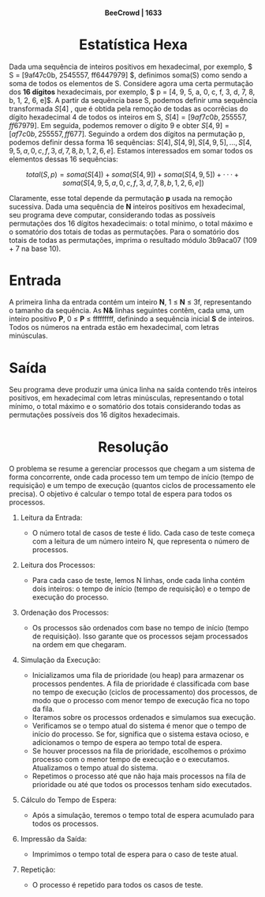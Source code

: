 #### <center>BeeCrowd | 1633</center> ####

# <center>Estatística Hexa</center> #

Dada uma sequência de inteiros positivos em hexadecimal, por exemplo, $ S = [9af47c0b, 2545557, ff6447979] $, definimos soma(S) como sendo a soma de todos os elementos de S. Considere agora uma certa permutação dos **16 dígitos** hexadecimais, por exemplo, $ p = [4, 9, 5, a, 0, c, f, 3, d, 7, 8, b, 1, 2, 6, e]$. A partir da sequência base S, podemos definir uma sequência transformada $S[4]$ , que é obtida pela remoção de todas as ocorrêcias do dígito hexadecimal 4 de todos os inteiros em S, $S[4] = [9af7c0b, 255557, ff67979]$. Em seguida, podemos remover o dígito 9 e obter $S[4,9] = [af7c0b, 255557, ff677]$. Seguindo a ordem dos dígitos na permutação p, podemos definir dessa forma 16 sequências: $S[4] , S[4,9] , S[4,9,5] ,...,S[4,9,5,a,0,c,f,3,d,7,8,b,1,2,6,e]$. Estamos interessados em somar todos os elementos dessas 16 sequências:

<center> 

$total(S, p) = soma(S[4]) + soma(S[4,9]) + soma(S[4,9,5]) + ··· + soma(S[4,9,5,a,0,c,f,3,d,7,8,b,1,2,6,e])$

</center>

Claramente, esse total depende da permutação **p** usada na remoção sucessiva. Dada uma sequência de **N** inteiros positivos em hexadecimal, seu programa deve computar, considerando todas as possíveis permutações dos 16 dígitos hexadecimais: o total mínimo, o total máximo e o somatório dos totais de todas as permutações. Para o somatório dos totais de todas as permutações, imprima o resultado módulo 3b9aca07 (109 + 7 na base 10).

# Entrada
A primeira linha da entrada contém um inteiro **N**,  1 ≤ **N** ≤ 3f, representando o tamanho da sequência. As **N&** linhas seguintes contêm, cada uma, um inteiro positivo **P**, 0 ≤ **P** ≤ fffffffff, definindo a sequência inicial **S** de inteiros. Todos os números na entrada estão em hexadecimal, com letras minúsculas.

# Saída
Seu programa deve produzir uma única linha na saída contendo três inteiros positivos, em hexadecimal com letras minúsculas, representando o total mínimo, o total máximo e o somatório dos totais considerando todas as permutações possíveis dos 16 dígitos hexadecimais.

<center>

# Resolução

</center>

O problema se resume a gerenciar processos que chegam a um sistema de forma concorrente, onde cada processo tem um tempo de início (tempo de requisição) e um tempo de execução (quantos ciclos de processamento ele precisa). O objetivo é calcular o tempo total de espera para todos os processos.

1. Leitura da Entrada:
    - O número total de casos de teste é lido. Cada caso de teste começa com a leitura de um número inteiro N, que representa o número de processos.

1. Leitura dos Processos:
    - Para cada caso de teste, lemos N linhas, onde cada linha contém dois inteiros: o tempo de início (tempo de requisição) e o tempo de execução do processo.

1. Ordenação dos Processos:
    - Os processos são ordenados com base no tempo de início (tempo de requisição). Isso garante que os processos sejam processados na ordem em que chegaram.

1. Simulação da Execução:
    - Inicializamos uma fila de prioridade (ou heap) para armazenar os processos pendentes. A fila de prioridade é classificada com base no tempo de execução (ciclos de processamento) dos processos, de modo que o processo com menor tempo de execução fica no topo da fila. 
    - Iteramos sobre os processos ordenados e simulamos sua execução.
    - Verificamos se o tempo atual do sistema é menor que o tempo de início do processo. Se for, significa que o sistema estava ocioso, e adicionamos o tempo de espera ao tempo total de espera.
    - Se houver processos na fila de prioridade, escolhemos o próximo processo com o menor tempo de execução e o executamos. Atualizamos o tempo atual do sistema.
    - Repetimos o processo até que não haja mais processos na fila de prioridade ou até que todos os processos tenham sido executados.

1. Cálculo do Tempo de Espera:
    - Após a simulação, teremos o tempo total de espera acumulado para todos os processos.

1. Impressão da Saída: 
    - Imprimimos o tempo total de espera para o caso de teste atual.

1. Repetição:
    - O processo é repetido para todos os casos de teste.



